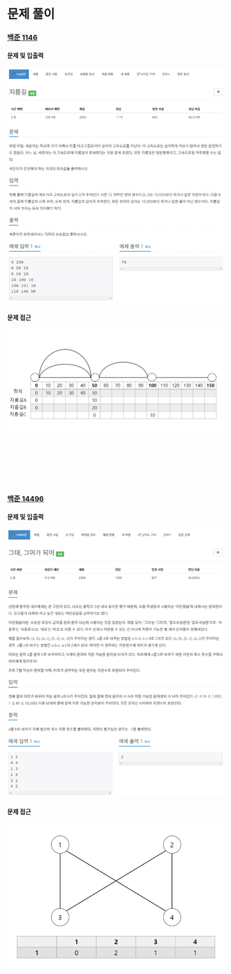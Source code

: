 # 문제 풀이

### [백준 1146](https://www.acmicpc.net/problem/1146)

#### 문제 및 입출력
![](image/1446_1.png)

#### 문제 접근
![](image/1446_2.png)

<br>
<br>
<br>
<br>
<br>
<br>

### [백준 14496](https://www.acmicpc.net/problem/14496)

#### 문제 및 입출력
![](image/14496_1.png)

#### 문제 접근
![](image/14496_2.png)
